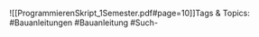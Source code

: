 
![[ProgrammierenSkript_1Semester.pdf#page=10]]Tags & Topics:
   #Bauanleitungen
   #Bauanleitung
   #Such-